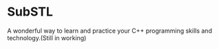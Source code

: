 # SubSTL
A wonderful way to learn and practice your C++ programming skills and technology.(Still in working)
